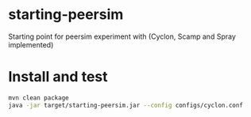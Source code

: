 # starting-peersim
Starting point for peersim experiment with (Cyclon, Scamp and Spray implemented)

# Install and test
````bash
mvn clean package
java -jar target/starting-peersim.jar --config configs/cyclon.conf
````